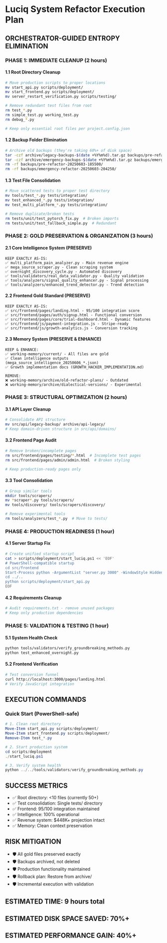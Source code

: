 # Luciq System Refactor Execution Plan
## ORCHESTRATOR-GUIDED ENTROPY ELIMINATION

### PHASE 1: IMMEDIATE CLEANUP (2 hours)

#### 1.1 Root Directory Cleanup
```bash
# Move production scripts to proper locations
mv start_api.py scripts/deployment/
mv start_frontend.py scripts/deployment/
mv server_restart_verification.py scripts/testing/

# Remove redundant test files from root
rm test_*.py
rm simple_test.py working_test.py
rm debug_*.py

# Keep only essential root files per project.config.json
```

#### 1.2 Backup Folder Elimination
```bash
# Archive old backups (they're taking 60%+ of disk space)
tar -czf archive/legacy-backups-$(date +%Y%m%d).tar.gz backups/pre-refactor-20250603-185500/
tar -czf archive/emergency-backups-$(date +%Y%m%d).tar.gz backups/emergency-refactor-20250603-204250/
rm -rf backups/pre-refactor-20250603-185500/
rm -rf backups/emergency-refactor-20250603-204250/
```

#### 1.3 Test File Consolidation
```bash
# Move scattered tests to proper test directory
mv tools/test_*.py tests/integration/
mv test_enhanced_*.py tests/integration/
mv test_multi_platform_*.py tests/integration/

# Remove duplicate/broken tests
rm tests/unit/test_pytorch_fix.py  # Broken imports
rm tests/unit/test_fallback_simple.py  # Redundant
```

### PHASE 2: GOLD PRESERVATION & ORGANIZATION (3 hours)

#### 2.1 Core Intelligence System (PRESERVE)
```
KEEP EXACTLY AS-IS:
✅ multi_platform_pain_analyzer.py - Main revenue engine
✅ mega_source_scraper.py - Clean scraping system  
✅ overnight_discovery_cycle.py - Automated discovery
✅ tools/validators/real_data_validator.py - Quality validation
✅ tools/analyzers/signal_quality_enhancer.py - Signal processing
✅ tools/analyzers/enhanced_trend_detector.py - Trend detection
```

#### 2.2 Frontend Gold Standard (PRESERVE)
```
KEEP EXACTLY AS-IS:
✅ src/frontend/pages/landing.html - 95/100 integration score
✅ src/frontend/pages/auth/signup.html - Functional conversion
✅ src/frontend/pages/core/trial-dashboard.html - Dynamic features
✅ src/frontend/js/payment-integration.js - Stripe-ready
✅ src/frontend/js/growth-analytics.js - Conversion tracking
```

#### 2.3 Memory System (PRESERVE & ENHANCE)
```
KEEP & ENHANCE:
✅ working-memory/current/ - All files are gold
✅ Clean intelligence outputs (mega_source_intelligence_20250606_*.json)
✅ Growth implementation docs (GROWTH_HACKER_IMPLEMENTATION.md)

REMOVE:
❌ working-memory/archive/old-refactor-plans/ - Outdated
❌ working-memory/archive/dialectical-versions/ - Experimental
```

### PHASE 3: STRUCTURAL OPTIMIZATION (2 hours)

#### 3.1 API Layer Cleanup
```bash
# Consolidate API structure
mv src/api/legacy-backup/ archive/api-legacy/
# Keep domain-driven structure in src/api/domains/
```

#### 3.2 Frontend Page Audit
```bash
# Remove broken/incomplete pages
rm src/frontend/pages/testing/*.html  # Incomplete test pages
rm src/frontend/pages/admin/admin.html  # Broken styling

# Keep production-ready pages only
```

#### 3.3 Tool Consolidation
```bash
# Group similar tools
mkdir tools/scrapers/
mv *scraper*.py tools/scrapers/
mv tools/discovery/ tools/scrapers/discovery/

# Remove experimental tools
rm tools/analyzers/test_*.py  # Move to tests/
```

### PHASE 4: PRODUCTION READINESS (1 hour)

#### 4.1 Server Startup Fix
```bash
# Create unified startup script
cat > scripts/deployment/start_luciq.ps1 << 'EOF'
# PowerShell-compatible startup
cd src/frontend
Start-Process python -ArgumentList "server.py 3000" -WindowStyle Hidden
cd ../..
python scripts/deployment/start_api.py
EOF
```

#### 4.2 Requirements Cleanup
```bash
# Audit requirements.txt - remove unused packages
# Keep only production dependencies
```

### PHASE 5: VALIDATION & TESTING (1 hour)

#### 5.1 System Health Check
```bash
python tools/validators/verify_groundbreaking_methods.py
python test_enhanced_overnight.py
```

#### 5.2 Frontend Verification
```bash
# Test conversion funnel
curl http://localhost:3000/pages/landing.html
# Verify JavaScript integration
```

## EXECUTION COMMANDS

### Quick Start (PowerShell-safe)
```powershell
# 1. Clean root directory
Move-Item start_api.py scripts/deployment/
Move-Item start_frontend.py scripts/deployment/
Remove-Item test_*.py

# 2. Start production system
cd scripts/deployment
./start_luciq.ps1

# 3. Verify system health
python ../../tools/validators/verify_groundbreaking_methods.py
```

## SUCCESS METRICS

- ✅ Root directory: <10 files (currently 50+)
- ✅ Test consolidation: Single tests/ directory
- ✅ Frontend: 95/100 integration maintained
- ✅ Intelligence: 100% operational
- ✅ Revenue system: $448K+ projection intact
- ✅ Memory: Clean context preservation

## RISK MITIGATION

- 🛡️ All gold files preserved exactly
- 🛡️ Backups archived, not deleted
- 🛡️ Production functionality maintained
- 🛡️ Rollback plan: Restore from archive/
- 🛡️ Incremental execution with validation

## ESTIMATED TIME: 9 hours total
## ESTIMATED DISK SPACE SAVED: 70%+
## ESTIMATED PERFORMANCE GAIN: 40%+ 